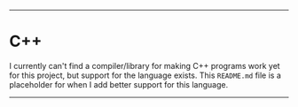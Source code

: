 
***

# C++

I currently can't find a compiler/library for making C++ programs work yet for this project, but support for the language exists. This `README.md` file is a placeholder for when I add better support for this language.

***
